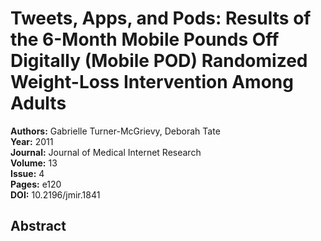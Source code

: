 # Tweets, Apps, and Pods: Results of the 6-Month Mobile Pounds Off Digitally (Mobile POD) Randomized Weight-Loss Intervention Among Adults

**Authors:** Gabrielle Turner-McGrievy, Deborah Tate  
**Year:** 2011  
**Journal:** Journal of Medical Internet Research  
**Volume:** 13  
**Issue:** 4  
**Pages:** e120  
**DOI:** 10.2196/jmir.1841  

## Abstract


